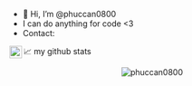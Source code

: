 - 👋 Hi, I’m @phuccan0800
- I can do anything for code <3
- Contact:
<a href="https://www.linkedin.com/in/phuccan0800">
  <img align="left" alt="Abhishek's LinkedIN" width="22px" src="https://raw.githubusercontent.com/peterthehan/peterthehan/master/assets/linkedin.svg" />
</a>


📈 my github stats

<p align="center"> <img src="https://github-readme-stats.vercel.app/api?username=phuccan0800&show_icons=true&theme=gotham" alt="phuccan0800" />
